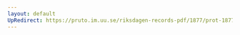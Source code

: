 ```yaml
---
layout: default
UpRedirect: https://pruto.im.uu.se/riksdagen-records-pdf/1877/prot-1877--fk--026.pdf
---
```


